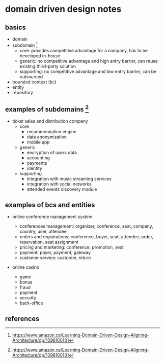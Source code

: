 # domain driven design notes

## basics

- domain
- subdomain [^1]
  - core: provides competitive advantage for a company, has to be developed in-house
  - generic: no competitive advantage and high entry barrier, can reuse existing third-party solution
  - supporting: no competitive advantage and low entry barrier, can be outsourced
- bounded context (bc)
- entity
- repository

## examples of subdomains [^1]

- ticket sales and distribution company
  - core
    - recommendation engine
    - data anonymization
    - mobile app
  - generic
    - encryption of users data
    - accounting
    - payments
    - identity
  - supporting
    - integration with music streaming services
    - integration with social networks
    - attended events discovery module


## examples of bcs and entities

- online conference management system 
  - conferences management: organizer, conference, seat, company, country, user, attendee
  - orders and registrations: conference, buyer, seat, attendee, order, reservation, seat assignment
  - pricing and marketing: conference, promotion, seat
  - payment: payer, payment, gateway
  - customer service: customer, return

- online casino
  - game
  - bonus
  - fraud
  - payment
  - security
  - back-office


## references

[^1]: https://www.amazon.ca/Learning-Domain-Driven-Design-Aligning-Architecture/dp/1098100131
